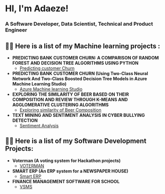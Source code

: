 <h1>HI, I'm Adaeze! <br/></h1><h3>A Software Developer, Data Scientist, Technical and Product Engineer </h3>

<h2>👨‍💻 Here is a list of my Machine learning projects :</h2>

- <b>PREDICTING BANK CUSTOMER CHURN: A COMPARISON OF RANDOM FOREST AND DECISION TREE ALGORITHMS USING PYTHON </b>
  - [Predicting customer Churn](https://github.com/adaeze0/CustChurn)
- <b>PREDICTING BANK CUSTOMER CHURN (Using Two-Class Neural Network And Two-Class Boosted Decision Tree Models in Azure Machine Learning Studio)</b>
  - [Azure Machine learning Studio](#) 
- <b>EXPLORING THE SIMILARITY OF BEER BASED ON THEIR COMPOSITION AND REVIEW THROUGH K-MEANS AND AGGLOMERATIVE CLUSTERING ALGORITHMS</b>
  - [Exploring similarity of Beer Composition](https://github.com/adaeze0/BeerSimilarity)
- <b>TEXT MINING AND SENTIMENT ANALYSIS IN CYBER BULLYING DETECTION</b>
  - [Sentiment Analysis](https://github.com/adaeze0/sentimentAnalysis)


<h2>👨‍💻 Here is a list of my Software Development Projects:</h2>

- <b>Voterman (A voting system for Hackathon projects)</b>
  - [VOTERMAN](https://github.com/adaeze0/voterman/tree/master)
- <b>SMART ERP (An ERP system for a NEWSPAPER HOUSE)</b>
  - [Smart ERP](#)
- <b>FINANCE MANAGEMENT SOFTWARE FOR SCHOOL</b>
  - [VSMS](#)



